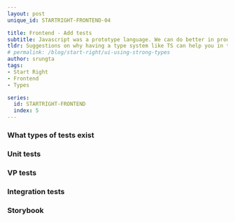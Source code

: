 ```yaml
---
layout: post
unique_id: STARTRIGHT-FRONTEND-04

title: Frontend - Add tests
subtitle: Javascript was a prototype language. We can do better in production.
tldr: Suggestions on why having a type system like TS can help you in the long run.
# permalink: /blog/start-right/ui-using-strong-types
author: srungta
tags: 
- Start Right
- Frontend
- Types

series: 
  id: STARTRIGHT-FRONTEND
  index: 5
---
```


### What types of tests exist

### Unit tests

### VP tests

### Integration tests

### Storybook